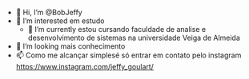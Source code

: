 - 👋 Hi, I’m @BobJeffy
- 👀 I’m interested  em estudo  
  - 🌱 I’m currently  estou cursando faculdade de analise e desenvolvimento de sistemas na universidade Veiga de Almeida          
- 💞️ I’m looking  mais conhecimento  
- 📫 Como me alcançar simplesé só entrar em contato pelo  instagram https://www.instagram.com/jeffy_goulart/

<!---
BobJeffy/BobJeffy is a ✨ special ✨ repository because its `README.md` (this file) appears on your GitHub profile.
You can click the Preview link to take a look at your changes.
--->
